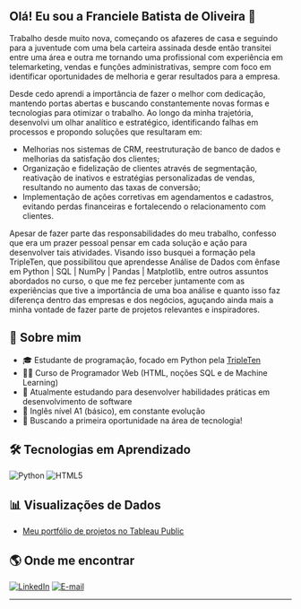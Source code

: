 ## Olá! Eu sou a Franciele Batista de Oliveira 👋

Trabalho desde muito nova, começando os afazeres de casa e seguindo para a juventude com uma bela carteira assinada desde então transitei entre uma área e outra me tornando uma profissional com experiência em telemarketing, vendas e funções administrativas, sempre com foco em identificar oportunidades de melhoria e gerar resultados para a empresa.

Desde cedo aprendi a importância de fazer o melhor com dedicação, mantendo portas abertas e buscando constantemente novas formas e tecnologias para otimizar o trabalho. Ao longo da minha trajetória, desenvolvi um olhar analítico e estratégico, identificando falhas em processos e propondo soluções que resultaram em:
- Melhorias nos sistemas de CRM, reestruturação de banco de dados e melhorias da satisfação dos clientes;
- Organização e fidelização de clientes através de segmentação, reativação de inativos e estratégias personalizadas de vendas, resultando no aumento das taxas de conversão;
- Implementação de ações corretivas em agendamentos e cadastros, evitando perdas financeiras e fortalecendo o relacionamento com clientes.

Apesar de fazer parte das responsabilidades do meu trabalho, confesso que era um prazer pessoal pensar em cada solução e ação para desenvolver tais atividades.
Visando isso busquei a formação pela TripleTen, que possibilitou que aprendesse Análise de Dados com ênfase em Python | SQL | NumPy | Pandas | Matplotlib, entre outros assuntos abordados no curso, o que me fez perceber juntamente com as experiências que tive a importância de uma boa análise e quanto isso faz diferença dentro das empresas e dos negócios, aguçando ainda mais a minha vontade de fazer parte de projetos relevantes e inspiradores.

## 🚀 Sobre mim
- 🎓 Estudante de programação, focado em Python pela [TripleTen](https://tripleten.com/)
- 🧑‍💻 Curso de Programador Web (HTML, noções SQL e de Machine Learning)
- 🌱 Atualmente estudando para desenvolver habilidades práticas em desenvolvimento de software
- 📖 Inglês nível A1 (básico), em constante evolução
- 🎯 Buscando a primeira oportunidade na área de tecnologia!

## 🛠️ Tecnologias em Aprendizado
![Python](https://img.shields.io/badge/Python-3776AB?style=for-the-badge&logo=python&logoColor=white)
![HTML5](https://img.shields.io/badge/HTML5-E34F26?style=for-the-badge&logo=html5&logoColor=white)

## 📊 Visualizações de Dados

- [Meu portfólio de projetos no Tableau Public](https://public.tableau.com/app/profile/franciele.batista.de.oliveira/vizzes)
## 🌎 Onde me encontrar
[![LinkedIn](https://img.shields.io/badge/LinkedIn-0077B5?style=for-the-badge&logo=linkedin&logoColor=white)](https://www.linkedin.com/in/franciele-batista-de-oliveira-1a8a00175/)
[![E-mail](https://img.shields.io/badge/Email-D14836?style=for-the-badge&logo=gmail&logoColor=white)](mailto:francielegdf.pt@gmail.com)

---

